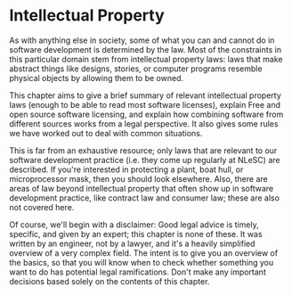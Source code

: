 # Intellectual Property

As with anything else in society, some of what you can and cannot do in software development is determined by the law. Most of the constraints in this particular domain stem from intellectual property laws: laws that make abstract things like designs, stories, or computer programs resemble physical objects by allowing them to be owned.

This chapter aims to give a brief summary of relevant intellectual property laws (enough to be able to read most software licenses), explain Free and open source software licensing, and explain how combining software from different sources works from a legal perspective. It also gives some rules we have worked out to deal with common situations.

This is far from an exhaustive resource; only laws that are relevant to our software development practice (i.e. they come up regularly at NLeSC) are described. If you're interested in protecting a plant, boat hull, or microprocessor mask, then you should look elsewhere. Also, there are areas of law beyond intellectual property that often show up in software development practice, like contract law and consumer law; these are also not covered here.

Of course, we'll begin with a disclaimer: Good legal advice is timely, specific, and given by an expert; this chapter is none of these. It was written by an engineer, not by a lawyer, and it's a heavily simplified overview of a very complex field. The intent is to give you an overview of the basics, so that you will know when to check whether something you want to do has potential legal ramifications. Don't make any important decisions based solely on the contents of this chapter.

